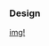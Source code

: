 
### Design 
[img!](https://github.com/yogananda-muthaiah/SAP-Sucessfactors-Incentive-Management/blob/main/Integrations/images/Untitled%20(9).png)
